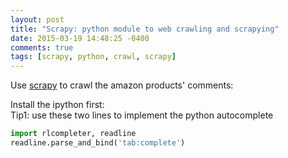 ```yaml
---
layout: post
title: "Scrapy: python module to web crawling and scrapying"
date: 2015-03-19 14:48:25 -0400
comments: true
tags: [scrapy, python, crawl, scrapy]
---
```


Use [scrapy](http://doc.scrapy.org/en/latest/) to crawl the amazon products' comments:

Install the ipython first:   
Tip1: use these two lines to implement the python autocomplete
``` python autocomplete for python command line http://blog.e-shell.org/221
import rlcompleter, readline
readline.parse_and_bind('tab:complete')
```

